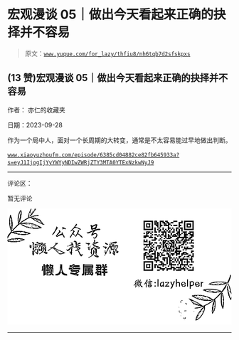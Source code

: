 # 宏观漫谈 05｜做出今天看起来正确的抉择并不容易

> 原文：[`www.yuque.com/for_lazy/thfiu8/nh6tqb7d2sfskpxs`](https://www.yuque.com/for_lazy/thfiu8/nh6tqb7d2sfskpxs)

## (13 赞)宏观漫谈 05｜做出今天看起来正确的抉择并不容易

作者： 亦仁的收藏夹

日期：2023-09-28

作为一个局中人，面对一个长周期的大转变，通常是不太容易能过早地做出判断。

[`www.xiaoyuzhoufm.com/episode/6385cd04882ce82fb645933a?s=eyJ1IjogIjYyYWYyNDIwZWRjZTY3MTA0YTExNzkwNyJ9`](https://www.xiaoyuzhoufm.com/episode/6385cd04882ce82fb645933a?s=eyJ1IjogIjYyYWYyNDIwZWRjZTY3MTA0YTExNzkwNyJ9)

* * *

评论区：

暂无评论

![](img/1c37d505930596d12a88ab23e11aa07a.png)

* * *
